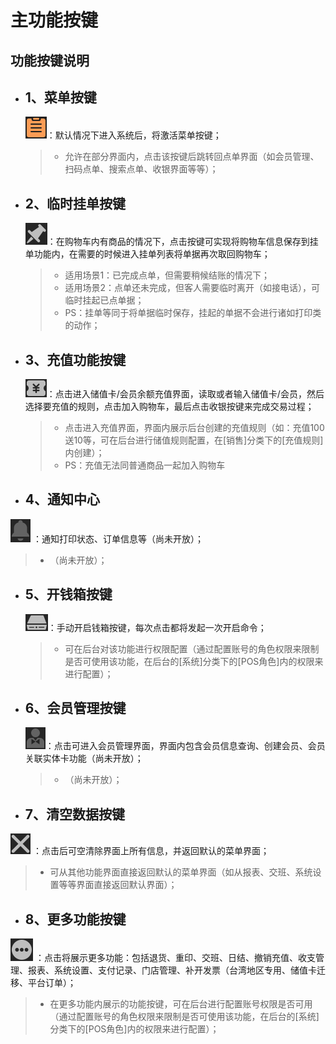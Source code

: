 # 主功能按键  

## 功能按键说明
* ## 1、菜单按键  
  
  ![](菜单icon.png)：默认情况下进入系统后，将激活菜单按键；  
  > * 允许在部分界面内，点击该按键后跳转回点单界面（如会员管理、扫码点单、搜索点单、收银界面等等）；
  
* ## 2、临时挂单按键  
  
  ![](挂单icon.png)：在购物车内有商品的情况下，点击按键可实现将购物车信息保存到挂单功能内，在需要的时候进入挂单列表将单据再次取回购物车；  
  > * 适用场景1：已完成点单，但需要稍候结账的情况下；  
  > * 适用场景2：点单还未完成，但客人需要临时离开（如接电话），可临时挂起已点单据；  
  > * PS：挂单等同于将单据临时保存，挂起的单据不会进行诸如打印类的动作；  
  
* ## 3、充值功能按键  
  
  ![](充值icon.png)：点击进入储值卡/会员余额充值界面，读取或者输入储值卡/会员，然后选择要充值的规则，点击加入购物车，最后点击收银按键来完成交易过程；  
  > * 点击进入充值界面，界面内展示后台创建的充值规则（如：充值100送10等，可在后台进行储值规则配置，在[销售]分类下的[充值规则]内创建）；  
  > * PS：充值无法同普通商品一起加入购物车

* ## 4、通知中心  
  
 ![](通知中心icon.png) ：通知打印状态、订单信息等（尚未开放）；  
  > * （尚未开放）；

* ## 5、开钱箱按键  
  
  ![](开钱箱icon.png)：手动开启钱箱按键，每次点击都将发起一次开启命令；  
  > * 可在后台对该功能进行权限配置（通过配置账号的角色权限来限制是否可使用该功能，在后台的[系统]分类下的[POS角色]内的权限来进行配置）；

* ## 6、会员管理按键  
  
  ![](会员管理icon.png)：点击可进入会员管理界面，界面内包含会员信息查询、创建会员、会员关联实体卡功能（尚未开放）；  
  > * （尚未开放）；

* ## 7、清空数据按键    
 
 ![](重置icon.png) ：点击后可空清除界面上所有信息，并返回默认的菜单界面；  
  > * 可从其他功能界面直接返回默认的菜单界面（如从报表、交班、系统设置等等界面直接返回默认界面）；

* ## 8、更多功能按键  
 
 ![](更多功能按键icon.png) ：点击将展示更多功能：包括退货、重印、交班、日结、撤销充值、收支管理、报表、系统设置、支付记录、门店管理、补开发票（台湾地区专用、储值卡迁移、平台订单）；  
  > * 在更多功能内展示的功能按键，可在后台进行配置账号权限是否可用（通过配置账号的角色权限来限制是否可使用该功能，在后台的[系统]分类下的[POS角色]内的权限来进行配置）；

  


